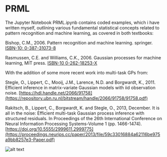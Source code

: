 # PRML
The Jupyter Notebook PRML.ipynb contains coded examples, which i have written myself, outlining various fundamental statistical concepts related to pattern recognition and machine learning, as covered in both textbooks:

Bishop, C.M., 2006. Pattern recognition and machine learning. springer. [ISBN-10: 0-387-31073-8](http://users.isr.ist.utl.pt/~wurmd/Livros/school/Bishop%20-%20Pattern%20Recognition%20And%20Machine%20Learning%20-%20Springer%20%202006.pdf)

Rasmussen, C.E. and Williams, C.K., 2006. Gaussian processes for machine learning, MIT press. [ISBN-10 0-262-18253-X](http://gaussianprocess.org/gpml/chapters/)



With the addition of some more recent work into multi-task GPs from:

Stegle, O., Lippert, C., Mooij, J.M., Larence, N.D. and Borgwardt, K., 2011. Efficient inference in matrix-variate Gaussian models with iid observation noise. [https://hdl.handle.net/2066/91758](https://repository.ubn.ru.nl/bitstream/handle/2066/91758/91758.pdf)

Rakitsch, B., Lippert, C., Borgwardt, K. and Stegle, O., 2013, December. It is all in the noise: Efficient multi-task Gaussian process inference with structured residuals. In Proceedings of the 26th International Conference on Neural Information Processing Systems-Volume 1 (pp. 1466-1474). [https://doi.org/10.5555/2999611.2999775](https://proceedings.neurips.cc/paper/2013/file/59c33016884a62116be975a9bb8257e3-Paper.pdf)

![alt text](https://github.com/William-gregory/PRML/blob/master/images/MTGPR.png)
